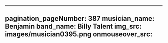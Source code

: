 ------
pagination_pageNumber: 387
musician_name: Benjamin
band_name: Billy Talent
img_src: images/musician0395.png
onmouseover_src: 
------
